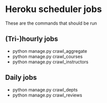 # Heroku scheduler jobs

These are the commands that should be run

## (Tri-)hourly jobs
- python manage.py crawl_aggregate
- python manage.py crawl_courses
- python manage.py crawl_instructors

## Daily jobs
- python manage.py crawl_depts
- python manage.py crawl_reviews
